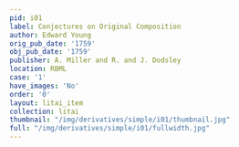 ```yaml
---
pid: i01
label: Conjectures on Original Composition
author: Edward Young
orig_pub_date: '1759'
obj_pub_date: '1759'
publisher: A. Miller and R. and J. Dodsley
location: RBML
case: '1'
have_images: 'No'
order: '0'
layout: litai_item
collection: litai
thumbnail: "/img/derivatives/simple/i01/thumbnail.jpg"
full: "/img/derivatives/simple/i01/fullwidth.jpg"
---
```

